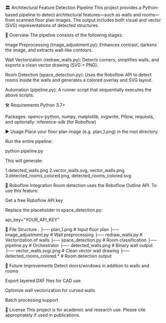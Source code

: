 🏛️ Architectural Feature Detection Pipeline
This project provides a Python-based pipeline to detect architectural features—such as walls and rooms—from scanned floor plan images. The output includes both visual and vector (SVG) representations of detected structures.


📂 Overview
The pipeline consists of the following stages:

Image Preprocessing (image_adjustment.py): Enhances contrast, darkens the image, and extracts wall-like contours.

Wall Vectorization (redraw_walls.py): Detects corners, simplifies walls, and exports a clean vector drawing (SVG + PNG).

Room Detection (space_detection.py): Uses the Roboflow API to detect rooms inside the walls and generates a colored overlay and SVG layout.

Automation (pipeline.py): A runner script that sequentially executes the above scripts.

🛠️ Requirements
Python 3.7+

Packages:
opencv-python, numpy, matplotlib, svgwrite, Pillow, requests,
and optionally: inference-sdk (for Roboflow)

▶️ Usage
Place your floor plan image (e.g. plan_1.png) in the root directory.

Run the entire pipeline:

python pipeline.py

This will generate:

1.detected_walls.png
2.vector_walls.svg, vector_walls.png
3.detected_rooms_colored.png, detected_rooms_colored.svg

🤖 Roboflow Integration
Room detection uses the Roboflow Outline API.
To use this feature:

Get a free Roboflow API key

Replace the placeholder in space_detection.py:

api_key="YOUR_API_KEY"

🧱 File Structure
.
├── plan_1.png                  # Input floor plan
├── image_adjustment.py        # Wall preprocessing
├── redraw_walls.py            # Vectorization of walls
├── space_detection.py         # Room classification
├── pipeline.py                # Orchestrator
├── detected_walls.png         # Binary wall output
├── vector_walls.svg/.png      # Clean vector wall drawing
├── detected_rooms_colored.*   # Room detection output

🧪 Future Improvements
Detect doors/windows in addition to walls and rooms

Export layered DXF files for CAD use

Optimize wall vectorization for curved walls

Batch processing support

📜 License
This project is for academic and research use.
Please cite appropriately if used in publications.

